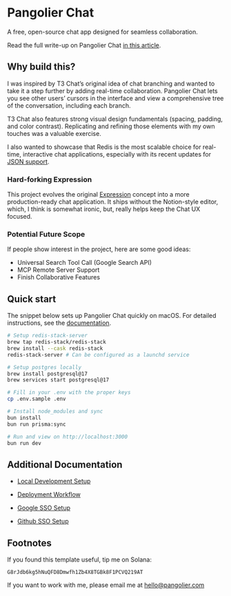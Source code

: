 # Pangolier Chat

A free, open-source chat app designed for seamless collaboration.

Read the full write-up on Pangolier Chat [in this article](https://pangolier.com/chat).

## Why build this?

I was inspired by T3 Chat’s original idea of chat branching and wanted to take it a step further by adding real-time collaboration. Pangolier Chat lets you see other users’ cursors in the interface and view a comprehensive tree of the conversation, including each branch.

T3 Chat also features strong visual design fundamentals (spacing, padding, and color contrast). Replicating and refining those elements with my own touches was a valuable exercise.

I also wanted to showcase that Redis is the most scalable choice for real-time, interactive chat applications, especially with its recent updates for [JSON support](https://redis.io/docs/latest/develop/data-types/json/).

### Hard-forking Expression

This project evolves the original [Expression](https://pangolier.com/expression) concept into a more production-ready chat application. It ships without the Notion-style editor, which, I think is somewhat ironic, but, really helps keep the Chat UX focused.

### Potential Future Scope

If people show interest in the project, here are some good ideas:

- Universal Search Tool Call (Google Search API)
- MCP Remote Server Support
- Finish Collaborative Features

## Quick start

The snippet below sets up Pangolier Chat quickly on macOS.
For detailed instructions, see the [documentation](./docs/DEV.md).

```bash
# Setup redis-stack-server
brew tap redis-stack/redis-stack
brew install --cask redis-stack
redis-stack-server # Can be configured as a launchd service

# Setup postgres locally
brew install postgresql@17
brew services start postgresql@17

# Fill in your .env with the proper keys
cp .env.sample .env

# Install node_modules and sync
bun install
bun run prisma:sync

# Run and view on http://localhost:3000
bun run dev
```

## Additional Documentation

- [Local Development Setup](./docs/DEV.md)

- [Deployment Workflow](./docs/DEPLOY.md)

- [Google SSO Setup](./docs/GOOGLE.md)

- [Github SSO Setup](./docs/GITHUB.md)

## Footnotes

If you found this template useful, tip me on Solana:

```crypto
G8rJdb6kg5hNuQFD8Dmwfh1Zb4X8TGBk8F1PCVQ219AT
```

If you want to work with me, please email me at <hello@pangolier.com>
